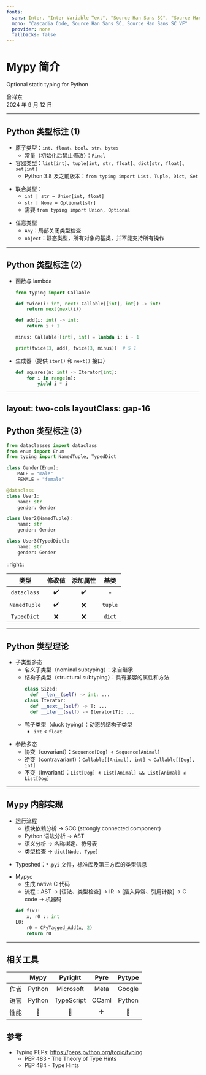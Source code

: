 ```yaml
---
fonts:
  sans: Inter, "Inter Variable Text", "Source Han Sans SC", "Source Han Sans SC VF"
  mono: "Cascadia Code, Source Han Sans SC, Source Han Sans SC VF"
  provider: none
  fallbacks: false
---
```


# Mypy 简介

Optional static typing for Python

<div class="mt-12">
  曾祥东
  <br>
  2024 年 9 月 12 日
</div>

---

## Python 类型标注 (1)

- 原子类型：`int`、`float`、`bool`、`str`、`bytes`
  - 常量（初始化后禁止修改）：`Final`
- 容器类型：`list[int]`、`tuple[int, str, float]`、`dict[str, float]`、`set[int]`
  - Python 3.8 及之前版本：`from typing import List, Tuple, Dict, Set`

<v-click>

- 联合类型：
  - `int | str = Union[int, float]`
  - `str | None = Optional[str]`
  - 需要 `from typing import Union, Optional`

</v-click>

<v-click>

- 任意类型
  - `Any`：局部关闭类型检查
  - `object`：静态类型，所有对象的基类，并不能支持所有操作

</v-click>

---

## Python 类型标注 (2)

- 函数与 lambda

  ```py
  from typing import Callable

  def twice(i: int, next: Callable[[int], int]) -> int:
      return next(next(i))

  def add(i: int) -> int:
      return i + 1

  minus: Callable[[int], int] = lambda i: i - 1

  print(twice(3, add), twice(3, minus))  # 5 1
  ```

<v-click>

- 生成器（提供 `iter()` 和 `next()` 接口）

  ```py
  def squares(n: int) -> Iterator[int]:
      for i in range(n):
          yield i * i
  ```

</v-click>

---
layout: two-cols
layoutClass: gap-16
---

## Python 类型标注 (3)

```py
from dataclasses import dataclass
from enum import Enum
from typing import NamedTuple, TypedDict

class Gender(Enum):
    MALE = "male"
    FEMALE = "female"

@dataclass
class User1:
    name: str
    gender: Gender

class User2(NamedTuple):
    name: str
    gender: Gender

class User3(TypedDict):
    name: str
    gender: Gender
```

::right::

<div v-click class="flex items-center h-full">

| 类型         | 修改值 | 添加属性 | 基类    |
|:------------:|:------:|:--------:|:-------:|
| `dataclass`  | ✔️     | ✔️       | -       |
| `NamedTuple` | ✔️     | ❌       | `tuple` |
| `TypedDict`  | ❌     | ❌       | `dict`  |

</div>

---

## Python 类型理论

- 子类型多态
  - 名义子类型（nominal subtyping）：来自继承
  - 结构子类型（structural subtyping）：具有兼容的属性和方法
    ```py
    class Sized:
      def __len__(self) -> int: ...
    class Iterator:
      def __next__(self) -> T: ...
      def __iter__(self) -> Iterator[T]: ...
    ```
  - 鸭子类型（duck typing）：动态的结构子类型
    - `int` < `float`

<v-click>

- 参数多态
  - 协变（covariant）：`Sequence[Dog] < Sequence[Animal]`
  - 逆变（contravariant）：`Callable[[Animal], int] < Callable[[Dog], int]`
  - 不变（invariant）：`List[Dog] ≮ List[Animal] && List[Animal] ≮ List[Dog]`

</v-click>

---

## Mypy 内部实现

- 运行流程
  - 模块依赖分析 → SCC (strongly connected component)
  - Python 语法分析 → AST
  - 语义分析 → 名称绑定、符号表
  - 类型检查 → `dict[Node, Type]`

<v-click>

- Typeshed：`*.pyi` 文件，标准库及第三方库的类型信息

</v-click>

<v-click>

- Mypyc
  - 生成 native C 代码
  - 流程：AST → [语法、类型检查] → IR → [插入异常、引用计数] → C code → 机器码
  ```py
  def f(x):
      x, r0 :: int
  L0:
      r0 = CPyTagged_Add(x, 2)
      return r0
  ```

</v-click>

---

## 相关工具

|      | Mypy   | Pyright    | Pyre  | Pytype |
|:----:|:------:|:----------:|:-----:|:------:|
| 作者 | Python | Microsoft  | Meta  | Google |
| 语言 | Python | TypeScript | OCaml | Python |
| 性能 | 🚗 | 🚀 | ✈️ | 🚶 |

## 参考

- Typing PEPs: <https://peps.python.org/topic/typing>
  - PEP 483 - The Theory of Type Hints
  - PEP 484 - Type Hints
